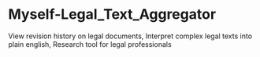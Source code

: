 # Myself-Legal_Text_Aggregator
View revision history on legal documents, Interpret complex legal texts into plain english, Research tool for legal professionals
